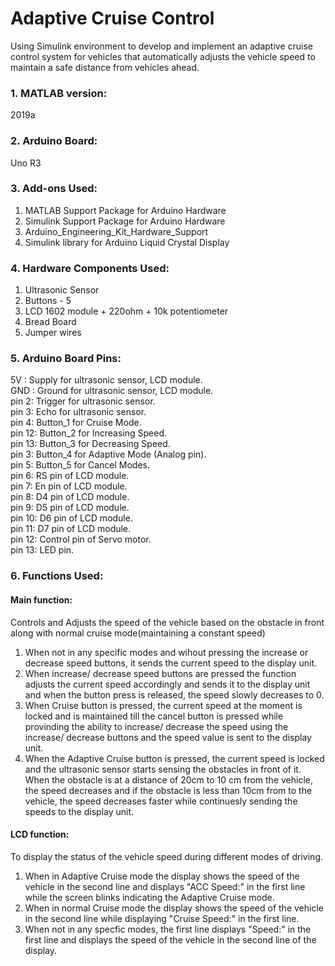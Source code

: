 # Adaptive Cruise Control

Using Simulink environment to develop and implement an adaptive cruise control system for vehicles that automatically adjusts the vehicle speed to maintain a safe distance from vehicles ahead. 

### 1. MATLAB version: 
2019a
### 2. Arduino Board: 
Uno R3
### 3. Add-ons Used:
   1. MATLAB Support Package for Arduino Hardware
   2. Simulink Support Package for Arduino Hardware
   3. Arduino_Engineering_Kit_Hardware_Support
   4. Simulink library for Arduino Liquid Crystal Display
### 4. Hardware Components Used:
   1. Ultrasonic Sensor 
   2. Buttons - 5
   3. LCD 1602 module + 220ohm + 10k potentiometer
   4. Bread Board
   5. Jumper wires
### 5. Arduino Board Pins:
   5V   :  Supply for ultrasonic sensor, LCD module.<br />
   GND  :  Ground for ultrasonic sensor, LCD module.<br />
   pin 2:  Trigger for ultrasonic sensor.<br />
   pin 3:  Echo for ultrasonic sensor.<br />
   pin 4:  Button_1 for Cruise Mode.<br />
   pin 12: Button_2 for Increasing Speed.<br />
   pin 13: Button_3 for Decreasing Speed.<br />
   pin 3:  Button_4 for Adaptive Mode (Analog pin).<br />
   pin 5:  Button_5 for Cancel Modes.<br />
   pin 6:  RS pin of LCD module.<br />
   pin 7:  En pin of LCD module. <br />
   pin 8:  D4 pin of LCD module.<br />
   pin 9:  D5 pin of LCD module.<br />
   pin 10: D6 pin of LCD module. <br />
   pin 11: D7 pin of LCD module.<br />
   pin 12: Control pin of Servo motor.<br />
   pin 13: LED pin.<br />
### 6. Functions Used:
   #### Main function:
   Controls and Adjusts the speed of the vehicle based on the obstacle in front along with normal cruise mode(maintaining a constant speed)
   1. When not in any specific modes and wihout pressing the increase or decrease speed buttons, it sends the current speed to the display unit.
   2. When increase/ decrease speed buttons are pressed the function adjusts the current speed accordingly and sends it to the display unit and when the button press is released, the speed slowly decreases to 0.
   3. When Cruise button is pressed, the current speed at the moment is locked and is maintained till the cancel button is pressed while provinding the ability to increase/ decrease the speed using the increase/ decrease buttons and the speed value is sent to the display unit. 
   4. When the Adaptive Cruise button is pressed, the current speed is locked and the ultrasonic sensor starts sensing the obstacles in front of it. When the obstacle is at a distance of 20cm to 10 cm from the vehicle, the speed decreases and if the obstacle is less than 10cm from to the vehicle, the speed decreases faster while continuesly sending the speeds to the display unit.
   
   #### LCD function:
   To display the status of the vehicle speed during different modes of driving.
   1. When in Adaptive Cruise mode the display shows the speed of the vehicle in the second line and displays "ACC Speed:" in the first line while the screen blinks indicating the Adaptive Cruise mode.
   2. When in normal Cruise mode the display shows the speed of the vehicle in the second line while displaying "Cruise Speed:" in the first line.
   3. When not in any specfic modes, the first line displays "Speed:" in the first line and displays the speed of the vehicle in the second line of the display.
